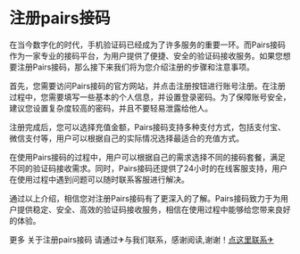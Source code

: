 # 注册pairs接码

在当今数字化的时代，手机验证码已经成为了许多服务的重要一环。而Pairs接码作为一家专业的接码平台，为用户提供了便捷、安全的验证码接收服务。如果您想要注册Pairs接码，那么接下来我们将为您介绍注册的步骤和注意事项。

首先，您需要访问Pairs接码的官方网站，并点击注册按钮进行账号注册。在注册过程中，您需要填写一些基本的个人信息，并设置登录密码。为了保障账号安全，建议您设置复杂度较高的密码，并且不要轻易泄露给他人。

注册完成后，您可以选择充值金额，Pairs接码支持多种支付方式，包括支付宝、微信支付等，用户可以根据自己的实际情况选择最适合的充值方式。

在使用Pairs接码的过程中，用户可以根据自己的需求选择不同的接码套餐，满足不同的验证码接收需求。同时，Pairs接码还提供了24小时的在线客服支持，用户在使用过程中遇到问题可以随时联系客服进行解决。

通过以上介绍，相信您对注册Pairs接码有了更深入的了解。Pairs接码致力于为用户提供稳定、安全、高效的验证码接收服务，相信在使用过程中能够给您带来良好的体验。

更多 关于注册pairs接码 请通过✈与我们联系，感谢阅读,谢谢！[点这里联系✈](https://abc.k02.cc)